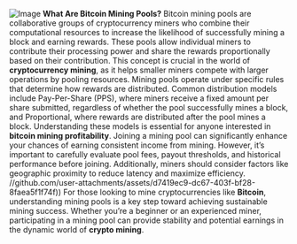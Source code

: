 
![Image](https://github.com/user-attachments/assets/d7419ec9-dc67-403f-bf28-8faea5f1f74f)
**What Are Bitcoin Mining Pools?**
Bitcoin mining pools are collaborative groups of cryptocurrency miners who combine their computational resources to increase the likelihood of successfully mining a block and earning rewards. These pools allow individual miners to contribute their processing power and share the rewards proportionally based on their contribution. This concept is crucial in the world of **cryptocurrency mining**, as it helps smaller miners compete with larger operations by pooling resources.
Mining pools operate under specific rules that determine how rewards are distributed. Common distribution models include Pay-Per-Share (PPS), where miners receive a fixed amount per share submitted, regardless of whether the pool successfully mines a block, and Proportional, where rewards are distributed after the pool mines a block. Understanding these models is essential for anyone interested in **bitcoin mining profitability**.
Joining a mining pool can significantly enhance your chances of earning consistent income from mining. However, it’s important to carefully evaluate pool fees, payout thresholds, and historical performance before joining. Additionally, miners should consider factors like geographic proximity to reduce latency and maximize efficiency.
 //github.com/user-attachments/assets/d7419ec9-dc67-403f-bf28-8faea5f1f74f))
For those looking to mine cryptocurrencies like **Bitcoin**, understanding mining pools is a key step toward achieving sustainable mining success. Whether you’re a beginner or an experienced miner, participating in a mining pool can provide stability and potential earnings in the dynamic world of **crypto mining**.

